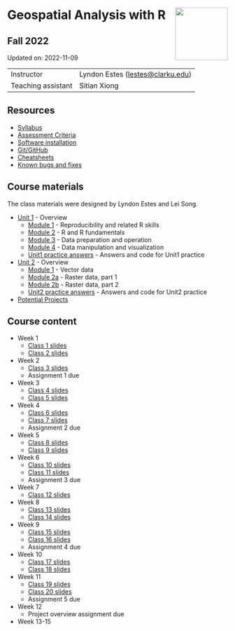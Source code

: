 
# Geospatial Analysis with R <img src="https://s28151.pcdn.co/offices/marketing-and-communications/wp-content/blogs.dir/3/files/sites/106/2019/08/CU_Seal_Red_SM_60_75_v4-768x768.png" align="right" width="120" />

## Fall 2022

Updated on: 2022-11-09

<center>

|                    |                                    |
|:-------------------|:-----------------------------------|
| Instructor         | Lyndon Estes (<lestes@clarku.edu>) |
| Teaching assistant | Sitian Xiong                       |

</center>

## Resources

-   [Syllabus](syllabus.html)
-   [Assessment Criteria](assessment.html)
-   [Software installation](software-installation.html)
-   [Git/GitHub](git-github.html)
-   [Cheatsheets](cheatsheets.html)
-   [Known bugs and fixes](bugs-fixes.html)

## Course materials

The class materials were designed by Lyndon Estes and Lei Song.

-   [Unit 1](unit1.html) - Overview
    -   [Module 1](unit1-module1.html) - Reproducibility and related R
        skills
    -   [Module 2](unit1-module2.html) - R and R fundamentals
    -   [Module 3](unit1-module3.html) - Data preparation and operation
    -   [Module 4](unit1-module4.html) - Data manipulation and
        visualization
    -   [Unit1 practice answers](unit1-practice-answers.html) - Answers
        and code for Unit1 practice
-   [Unit 2](unit2.html) - Overview
    -   [Module 1](unit2-module1.html) - Vector data
    -   [Module 2a](unit2-module2a.html) - Raster data, part 1
    -   [Module 2b](unit2-module2b.html) - Raster data, part 2
    -   [Unit2 practice answers](unit2-practice-answers.html) - Answers
        and code for Unit2 practice
-   [Potential Projects](projects.html)

## Course content

-   Week 1
    -   [Class 1 slides](class1.html)
    -   [Class 2 slides](class2.html)
-   Week 2
    -   [Class 3 slides](class3.html)
    -   Assignment 1 due
-   Week 3
    -   [Class 4 slides](class4.html)
    -   [Class 5 slides](class5.html)  
-   Week 4
    -   [Class 6 slides](class6.html)  
    -   [Class 7 slides](class7.html)  
    -   Assignment 2 due
-   Week 5
    -   [Class 8 slides](class8.html)  
    -   [Class 9 slides](class9.html)  
-   Week 6
    -   [Class 10 slides](class10.html)  
    -   [Class 11 slides](class11.html)  
    -   Assignment 3 due
-   Week 7
    -   [Class 12 slides](class12.html)  
-   Week 8
    -   [Class 13 slides](class13.html)  
    -   [Class 14 slides](class14.html)  
-   Week 9
    -   [Class 15 slides](class15.html)
    -   [Class 16 slides](class16.html)
    -   Assignment 4 due
-   Week 10
    -   [Class 17 slides](class17.html)
    -   [Class 18 slides](class18.html)
-   Week 11
    -   [Class 19 slides](class19.html)
    -   [Class 20 slides](class20.html)  
    -   Assignment 5 due
-   Week 12
    -   Project overview assignment due
-   Week 13-15
